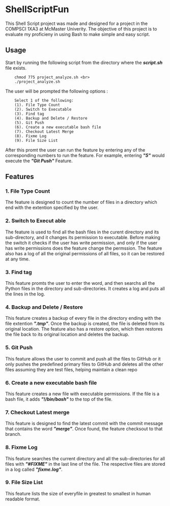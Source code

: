 # ShellScriptFun 

This Shell Script project was made and designed for a project in the COMPSCI 1XA3 at McMaster Univerity. The objective of this project is to evaluate my proficieny in using Bash to make simple and easy script. 
<br>

## Usage 
Start by running the following script from the directory where the ***script.sh*** file exists. 
        
        chmod 775 project_analyze.sh <br>
        ./project_analyze.sh
   The user will be prompted the following options :

        Select 1 of the following: 
        (1). File Type Count 
        (2). Switch to Executable
        (3). Find tag
        (4). Backup and Delete / Restore
        (5). Git Push 
        (6). Create a new executable bash file 
        (7). Checkout Latest Merge 
        (8). Fixme Log
        (9). File Size List 


   After this promt the user can run the feature by entering any of the corresponding numbers to run the feature. For example, entering ***"5"*** would execute the ***"Git Push"*** Feature. <br>

   ## Features

   ### 1. File Type Count 
   The feature is designed to count the number of files in a directory which end with the extention specified by the user. <br>
   ### 2. Switch to Execut able 
   The feature is used to find all the bash files in the curent directory and its sub-directory, and it changes its permission to executable. Before making the switch it checks if the user has write permission, and only if the user has write permissions does the feature change the permssion. The feature also has a log of all the original permissions of all files, so it can be restored at any time.<br>
   ### 3. Find tag 
   This feature promts the user to enter the word, and then searchs all the Python files in the directory and sub-directories. It creates a log and puts all the lines in the log.<br>
   ### 4. Backup and Delete / Restore 
   This feature creates a backup of every file in the directory ending with the file extention ***".tmp"***. Once the backup is created, the file is deleted from its original location. The feature also has a restore option, which then restores the file back to its original location and deletes the backup.<br>
   ### 5. Git Push 
   This feature allows the user to commit and push all the files to GitHub or it only pushes the predefined primary files to GitHub and deletes all the other files assuming they are test files, helping maintain a clean repo<br>
   ### 6. Create a new executable bash file 
   This feature creates a new file with executable permissions. If the file is a bash file, it adds ***"!/bin/bash"*** to the top of the file.<br>
   ### 7. Checkout Latest merge
   This feature is designed to find the latest commit with the commit message that contains the word ***"merge"***. Once found, the feature checksout to that branch.<br>
   ### 8. Fixme Log 
   This feature searches the current directory and all the sub-directories for all files with ***"#FIXME"*** in the last line of the file. The respective files are stored in a log called ***"fixme.log"***.<br>
   ### 9. File Size List 
   This feature lists the size of everyfile in greatest to smallest in human readable format.<br>